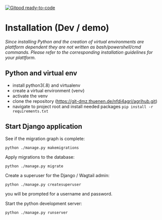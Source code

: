 [![Gitpod ready-to-code](https://img.shields.io/badge/Gitpod-ready--to--code-blue?logo=gitpod)](https://gitpod.io/#https://github.com/gannebamm/agrihub)

# Installation (Dev / demo)

_Since installing Python and the creation of virtual environments are plattform
dependent they are not written as bash/powershell/cmd commands. Please refer
to the corresponding installation guidelines for your plattform._ 

## Python and virtual env

* install python3(.8) and virtualenv
* create a virtual environment (venv)
* activate the venv
* clone the repository (https://git-dmz.thuenen.de/nfdi4agri/agrihub.git)
* navigate to project root and install needed packages `pip install -r requirements.txt`

## Start Django application

See if the migration graph is complete:

``python ./manage.py makemigrations``

Apply migrations to the database:

``python ./manage.py migrate``

Create a superuser for the Django / Wagtail admin:

``python ./manage.py createsuperuser``

you will be prompted for a username and password.

Start the python development server:

``python ./manage.py runserver``